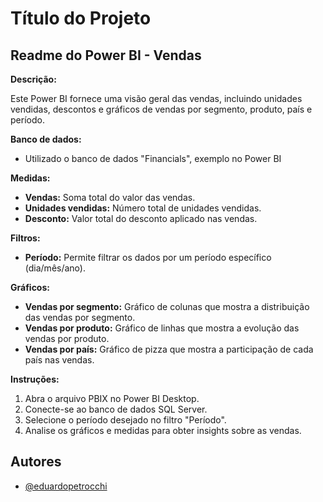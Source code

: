
# Título do Projeto

## Readme do Power BI - Vendas

**Descrição:**

Este Power BI fornece uma visão geral das vendas, incluindo unidades vendidas, descontos e gráficos de vendas por segmento, produto, país e período.

**Banco de dados:**

* Utilizado o banco de dados "Financials", exemplo no Power BI

**Medidas:**

* **Vendas:** Soma total do valor das vendas.
* **Unidades vendidas:** Número total de unidades vendidas.
* **Desconto:** Valor total do desconto aplicado nas vendas.

**Filtros:**

* **Período:** Permite filtrar os dados por um período específico (dia/mês/ano).

**Gráficos:**

* **Vendas por segmento:** Gráfico de colunas que mostra a distribuição das vendas por segmento.
* **Vendas por produto:** Gráfico de linhas que mostra a evolução das vendas por produto.
* **Vendas por país:** Gráfico de pizza que mostra a participação de cada país nas vendas.

**Instruções:**

1. Abra o arquivo PBIX no Power BI Desktop.
2. Conecte-se ao banco de dados SQL Server.
3. Selecione o período desejado no filtro "Período".
4. Analise os gráficos e medidas para obter insights sobre as vendas.





## Autores

- [@eduardopetrocchi](https://www.github.com/eduardopetrocchi)

